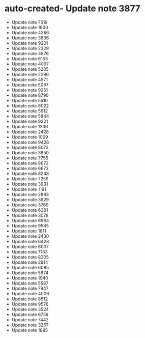 # auto-created- Update note 3877
- Update note 7519
- Update note 1600
- Update note 4366
- Update note 3836
- Update note 9201
- Update note 2329
- Update note 4876
- Update note 6153
- Update note 4097
- Update note 5235
- Update note 2296
- Update note 4571
- Update note 5067
- Update note 9251
- Update note 8790
- Update note 5510
- Update note 8022
- Update note 5612
- Update note 5844
- Update note 9221
- Update note 1336
- Update note 2428
- Update note 1009
- Update note 9426
- Update note 8073
- Update note 3850
- Update note 7755
- Update note 8673
- Update note 6672
- Update note 8248
- Update note 7259
- Update note 3931
- Update note 1191
- Update note 2893
- Update note 3929
- Update note 3769
- Update note 6381
- Update note 3078
- Update note 6964
- Update note 9545
- Update note 1811
- Update note 2430
- Update note 6428
- Update note 6007
- Update note 7183
- Update note 8305
- Update note 2814
- Update note 6085
- Update note 5674
- Update note 1940
- Update note 5587
- Update note 7947
- Update note 4006
- Update note 8512
- Update note 9576
- Update note 3524
- Update note 6759
- Update note 7442
- Update note 3267
- Update note 1885
